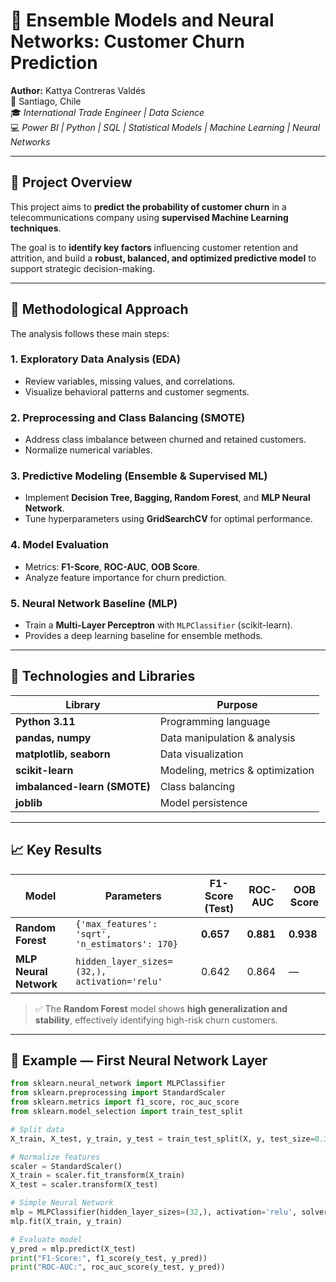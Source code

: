 # 🧠 Ensemble Models and Neural Networks: Customer Churn Prediction

**Author:** Kattya Contreras Valdés  
📍 Santiago, Chile  
🎓 *International Trade Engineer | Data Science*  
💻 *Power BI | Python | SQL | Statistical Models | Machine Learning | Neural Networks*

---

## 📌 Project Overview

This project aims to **predict the probability of customer churn** in a telecommunications company using **supervised Machine Learning techniques**.  

The goal is to **identify key factors** influencing customer retention and attrition, and build a **robust, balanced, and optimized predictive model** to support strategic decision-making.

---

## 🎯 Methodological Approach

The analysis follows these main steps:

### 1. Exploratory Data Analysis (EDA)
- Review variables, missing values, and correlations.  
- Visualize behavioral patterns and customer segments.

### 2. Preprocessing and Class Balancing (SMOTE)
- Address class imbalance between churned and retained customers.  
- Normalize numerical variables.

### 3. Predictive Modeling (Ensemble & Supervised ML)
- Implement **Decision Tree, Bagging, Random Forest**, and **MLP Neural Network**.  
- Tune hyperparameters using **GridSearchCV** for optimal performance.

### 4. Model Evaluation
- Metrics: **F1-Score**, **ROC-AUC**, **OOB Score**.  
- Analyze feature importance for churn prediction.

### 5. Neural Network Baseline (MLP)
- Train a **Multi-Layer Perceptron** with `MLPClassifier` (scikit-learn).  
- Provides a deep learning baseline for ensemble methods.

---

## 🧩 Technologies and Libraries

| Library | Purpose |
|--------|---------|
| **Python 3.11** | Programming language |
| **pandas, numpy** | Data manipulation & analysis |
| **matplotlib, seaborn** | Data visualization |
| **scikit-learn** | Modeling, metrics & optimization |
| **imbalanced-learn (SMOTE)** | Class balancing |
| **joblib** | Model persistence |

---

## 📈 Key Results

| Model | Parameters | F1-Score (Test) | ROC-AUC | OOB Score |
|-------|-----------|----------------|---------|-----------|
| **Random Forest** | `{'max_features': 'sqrt', 'n_estimators': 170}` | **0.657** | **0.881** | **0.938** |
| **MLP Neural Network** | `hidden_layer_sizes=(32,), activation='relu'` | 0.642 | 0.864 | — |

> ✅ The **Random Forest** model shows **high generalization and stability**, effectively identifying high-risk churn customers.

---

## 🧠 Example — First Neural Network Layer

```python
from sklearn.neural_network import MLPClassifier
from sklearn.preprocessing import StandardScaler
from sklearn.metrics import f1_score, roc_auc_score
from sklearn.model_selection import train_test_split

# Split data
X_train, X_test, y_train, y_test = train_test_split(X, y, test_size=0.3, random_state=42)

# Normalize features
scaler = StandardScaler()
X_train = scaler.fit_transform(X_train)
X_test = scaler.transform(X_test)

# Simple Neural Network
mlp = MLPClassifier(hidden_layer_sizes=(32,), activation='relu', solver='adam', random_state=42)
mlp.fit(X_train, y_train)

# Evaluate model
y_pred = mlp.predict(X_test)
print("F1-Score:", f1_score(y_test, y_pred))
print("ROC-AUC:", roc_auc_score(y_test, y_pred))
